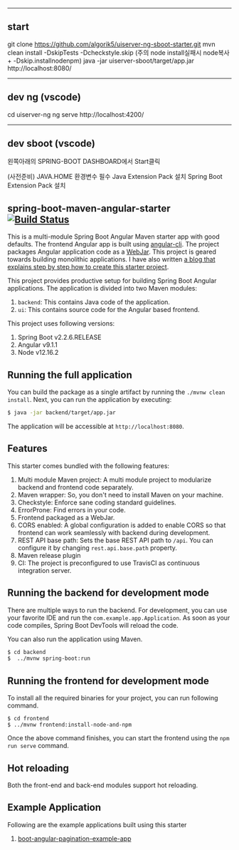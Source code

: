 

----------------------------------------------
start
-----
git clone https://github.com/algorik5/uiserver-ng-sboot-starter.git
mvn clean install -DskipTests -Dcheckstyle.skip (주의 node install실패시 node복사 + -Dskip.installnodenpm)
java -jar uiserver-sboot/target/app.jar
http://localhost:8080/


----------------------------------------------
dev ng (vscode)
-----
cd uiserver-ng
ng serve
http://localhost:4200/


----------------------------------------------
dev sboot (vscode)
-----
왼쪽아래의 SPRING-BOOT DASHBOARD에서 Start클릭

(사전준비) JAVA.HOME 환경변수 필수
    Java Extension Pack 설치
    Spring Boot Extension Pack 설치













spring-boot-maven-angular-starter [![Build Status](https://travis-ci.org/shekhargulati/spring-boot-maven-angular-starter.svg?branch=master)](https://travis-ci.org/shekhargulati/spring-boot-maven-angular-starter)
-----

This is a multi-module Spring Boot Angular Maven starter app with good defaults.
The frontend Angular app is built using [angular-cli](https://cli.angular.io/). 
The project packages Angular application code as a [WebJar](https://www.webjars.org/). 
This project is geared towards building monolithic applications. 
I have also written [a blog that explains step by step how to create this starter project](https://shekhargulati.com/2017/11/08/a-minimalist-guide-to-building-spring-boot-angular-5-applications/).

This project provides productive setup for building Spring Boot Angular applications. 
The application is divided into two Maven modules:

1. `backend`: This contains Java code of the application.
2. `ui`: This contains source code for the Angular based frontend.

This project uses following versions:

1. Spring Boot v2.2.6.RELEASE
2. Angular v9.1.1
3. Node v12.16.2

## Running the full application

You can build the package as a single artifact by running the `./mvnw clean install`.
Next, you can run the application by executing:

```bash
$ java -jar backend/target/app.jar
```

The application will be accessible at `http://localhost:8080`.

## Features

This starter comes bundled with the following features:

1. Multi module Maven project: A multi module project to modularize backend and frontend code separately.
2. Maven wrapper: So, you don't need to install Maven on your machine.
3. Checkstyle: Enforce sane coding standard guidelines.
4. ErrorProne: Find errors in your code.
5. Frontend packaged as a WebJar.
6. CORS enabled: A global configuration is added to enable CORS so that frontend can work seamlessly with backend during development.
7. REST API base path: Sets the base REST API path to `/api`. You can configure it by changing `rest.api.base.path` property.
8. Maven release plugin
9. CI: The project is preconfigured to use TravisCI as continuous integration server.

## Running the backend for development mode

There are multiple ways to run the backend. For development, you can use your favorite IDE and run the
`com.example.app.Application`. As soon as your code compiles, Spring Boot DevTools will reload the code.

You can also run the application using Maven.

```bash
$ cd backend
$  ../mvnw spring-boot:run
```

## Running the frontend for development mode

To install all the required binaries for your project, you can run following command.

```
$ cd frontend
$ ../mvnw frontend:install-node-and-npm
```

Once the above command finishes, you can start the frontend using the `npm run serve` command.

## Hot reloading

Both the front-end and back-end modules support hot reloading.

## Example Application

Following are the example applications built using this starter

1. [boot-angular-pagination-example-app](https://github.com/shekhargulati/boot-angular-pagination-example-app)